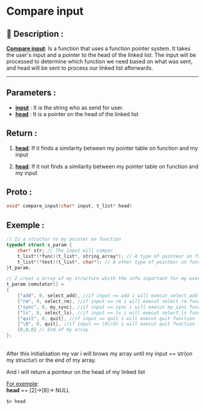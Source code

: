 # Compare input

## 📝 Description :
<u>**Compare input**</u>: Is a function that uses a function pointer system. It takes the user's input and a pointer to the head of the linked list. The input will be processed to determine which function we need based on what was sent, and head will be sent to process our linked list afterwards.

---
## Parameters :
- <u>**input**</u> : It is the string who as send for user.
- <u>**head**</u> : It is a pointer on the head of the linked list

## Return :
1. <u>**head**</u>: If it finds a similarity between my pointer table on function and my input

2. <u>**head**</u>: If it not finds a similarity between my pointer table on function and my input

## Proto :
```c
void* compare_input(char* input, t_list* head)
```

## Exemple : 

```c
// Is a structur to my pointer on function
typedef struct s_param {
    char* str; // The input will compar
    t_list*(*func)(t_list*, string_array*); // A type of pointeur on function
    t_list*(*test)(t_list*, char*); // A other type of pointeur on function
}t_param;

// I creat a array of my structure whith the info inportant for my exercise
t_param comutator[] =
{
    {"add", 0, select_add}, //if input == add i will execut select_add function
    {"rm", 0, select_rm}, //if input == rm i will execut select_rm function
    {"sync", 0, my_sync}, //if input == sync i will execut my_sync function
    {"ls", 0, select_ls}, //if input == ls i will execut select_ls function
    {"quit", 0, quit}, //if input == quit i will execut quit function
    {"\0", 0, quit}, //if input == \0(/d) i will execut quit function
    {0,0,0} // End of my array 
};
```
<br>
After this initialisation my var i will brows my array until my input == str(on my structur) or the end of my array.

And i will return a pointeur on the head of my linked list

<u>For exemple</u>: <br>
**head** == [2]->[6]-> NULL

```$> head```
